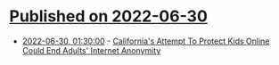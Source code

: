 # [Published on 2022-06-30](index.md)

* [2022-06-30, 01:30:00](https://tech.slashdot.org/story/22/06/29/2134210/californias-attempt-to-protect-kids-online-could-end-adults-internet-anonymity?utm_source=rss1.0mainlinkanon&utm_medium=feed) - [California's Attempt To Protect Kids Online Could End Adults' Internet Anonymity](https://tech.slashdot.org/story/22/06/29/2134210/californias-attempt-to-protect-kids-online-could-end-adults-internet-anonymity?utm_source=rss1.0mainlinkanon&utm_medium=feed)
